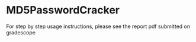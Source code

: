 # MD5PasswordCracker

For step by step usage instructions, please see the report pdf submitted on gradescope
